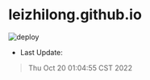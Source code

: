 # leizhilong.github.io

![deploy](https://github.com/leizhilong/blog/workflows/deploy/badge.svg)

* Last Update:
> Thu Oct 20 01:04:55 CST 2022

